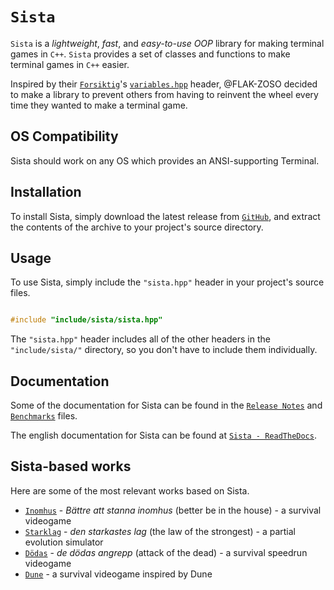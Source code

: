 # `Sista`

`Sista` is a *lightweight*, *fast*, and *easy-to-use* *OOP* library for making terminal games in `C++`.
`Sista` provides a set of classes and functions to make terminal games in `C++` easier.

Inspired by their [`Forsiktig`](https://github.com/Lioydiano/Forsiktig)'s [`variables.hpp`](https://github.com/Lioydiano/Forsiktig/blob/main/variables.hpp) header, @FLAK-ZOSO decided to make a library to prevent others from having to reinvent the wheel every time they wanted to make a terminal game.

## OS Compatibility

Sista should work on any OS which provides an ANSI-supporting Terminal.

## Installation

To install Sista, simply download the latest release from [`GitHub`](https://github.com/FLAK-ZOSO/Sista), and extract the contents of the archive to your project's source directory.

## Usage

To use Sista, simply include the `"sista.hpp"` header in your project's source files.

```cpp

#include "include/sista/sista.hpp"

```

The `"sista.hpp"` header includes all of the other headers in the `"include/sista/"` directory, so you don't have to include them individually.

## Documentation

Some of the documentation for Sista can be found in the [`Release Notes`](ReleaseNotes.md) and [`Benchmarks`](Benchmarks.md) files.

The english documentation for Sista can be found at [`Sista - ReadTheDocs`](https://sista.readthedocs.io/).

## Sista-based works

Here are some of the most relevant works based on Sista.

- [`Inomhus`](https://github.com/FLAK-ZOSO/Inomhus) - _Bättre att stanna inomhus_ (better be in the house) - a survival videogame
- [`Starklag`](https://github.com/Lioydiano/Starklag) - _den starkastes lag_ (the law of the strongest) - a partial evolution simulator
- [`Dödas`](https://github.com/Lioydiano/Dodas) - _de dödas angrepp_ (attack of the dead) - a survival speedrun videogame
- [`Dune`](https://github.com/Lioydiano/Dune) - a survival videogame inspired by Dune
